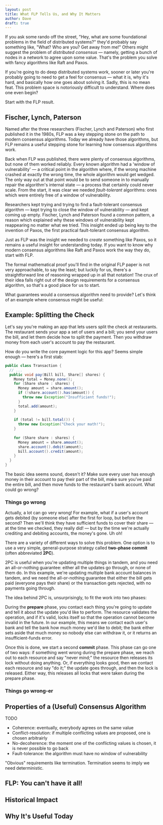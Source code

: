 ```yaml
---
layout: post
title: What FLP Tells Us, and Why It Matters
author: Dave
draft: true
---
```


If you ask some rando off the street, "Hey, what are some foundational problems in the field of distributed systems?" they'd probably say something like, "What? Who are you? Get away from me!" Others might suggest the problem of *distributed consensus* &mdash; namely, getting a bunch of nodes in a network to agree upon some value. That's the problem you solve with fancy algorithms like Raft and Paxos.

If you're going to do deep distributed systems work, sooner or later you're probably going to need to get a feel for consensus &mdash; what it is, why it's hard, and basically how one goes about solving it. Sadly, this is no mean feat. This problem space is notoriously difficult to understand. Where does one even begin?

Start with the FLP result.

## Fischer, Lynch, Paterson

Named after the three researchers (Fischer, Lynch and Paterson) who first published it in the 1980s, FLP was a key stepping stone on the path to modern consensus algorithms. Today we already have those algorithms, but FLP remains a useful stepping stone for learning how consensus algorithms work.

Back when FLP was published, there were plenty of consensus algorithms, but none of them worked reliably. Every known algorithm had a 'window of vulnerability' &mdash; a critical point in the algorithm where, if the wrong machine crashed at exactly the wrong time, the whole algorithm would get wedged. The only way out at that point would be to send someone in to manually repair the algorithm's internal state &mdash; a process that certainly could never scale. From the start, it was clear we needed *fault-tolerant* algorithms: ones which were entirely free of a window of vulnerability.

Researchers kept trying and trying to find a fault-tolerant consensus algorithm &mdash; kept trying to close the window of vulnerability &mdash; and kept coming up empty. Fischer, Lynch and Paterson found a common pattern, a reason which explained why these windows of vulnerability kept reappearing no matter what we tried. This insight ended up being key to the invention of Paxos, the first practical fault-tolerant consensus algorithm.

Just as FLP was the insight we needed to *create* something like Paxos, so it remains a useful insight for understanding today. If you want to know why modern consensus algorithms like Raft and Paxos work the way they do, start with FLP.

The formal mathematical proof you'll find in the original FLP paper is not very approachable, to say the least; but luckily for us, there's a straightforward line of reasoning wrapped up in all that notation! The crux of their idea falls right out of the design requirements for a consensus algorithm, so that's a good place for us to start.

What guarantees would a consensus algorithm need to provide? Let's think of an example where consensus might be useful:

## Example: Splitting the Check

Let's say you're making an app that lets users split the check at restaurants. The restaurant sends your app a set of users and a bill; you send your users the bill, and let them decide how to split the payment. Then you withdraw money from each user's account to pay the restaurant.

How do you write the core payment logic for this app? Seems simple enough &mdash; here's a first stab:

```java
public class Transaction {
  // ...
  public void pay(Bill bill, Share[] shares) {
    Money total = Money.none();
    for (Share share : shares) {
      Money amount = share.amount();
      if (!share.account().has(amount)) {
        throw new Exception("Insufficient funds!");
      }
      total.add(amount);
    }
    
    if (total != bill.total()) {
      throw new Exception("Check your math!");
    }
    
    for (Share share : shares) {
      Money amount = share.amount();
      share.account().debit(amount);
      bill.account().credit(amount);
    }
  }
}
```

The basic idea seems sound, doesn't it? Make sure every user has enough money in their account to pay their part of the bill, make sure you've paid the entire bill, and then move funds to the restaurant's bank account. What could go wrong?

### Things go wrong

Actually, a lot can go very wrong! For example, what if a user's account gets debited (by someone else) after the first for loop, but before the second? Then we'll think they have sufficient funds to cover their share &mdash; at the time we checked, they really did! &mdash; but by the time we're actually crediting and debiting accounts, the money's gone. Uh oh!

There are a variety of different ways to solve this problem. One option is to use a very simple, general-purpose strategy called **two-phase commit** (often abbreviated **2PC**).

2PC is useful when you're updating multiple things in tandem, and you need an all-or-nothing guarantee: either all the updates go through, or none of them do. In this example, we're updating multiple bank account balances in tandem, and we need the all-or-nothing guarantee that either the bill gets paid (everyone pays their share) or the transaction gets rejected, with no payments going through.

The idea behind 2PC is, unsurprisingly, to fit the work into two phases:

During the **prepare** phase, you contact each thing you're going to update and tell it about the update you'd like to perform. The resource validates the operation, and if it's valid, locks itself so that the operation cannot become invalid in the future. In our example, this means we contact each user's bank and tell the bank how much money we'd like to debit; the bank either sets aside that much money so nobody else can withdraw it, or it returns an insufficient-funds error.

Once this is done, we start a second **commit** phase. This phase can go one of two ways: if something went wrong during the prepare phase, we reach out to each resource and say "never mind;" the resource then releases its lock without doing anything. Or, if everything looks good, then we contact each resource and say "do it;" the update goes through, and then the lock is released. Either way, this releases all locks that were taken during the prepare phase.

### Things go wrong-er







## Properties of a (Useful) Consensus Algorithm

TODO

* Coherence: eventually, everybody agrees on the same value
* Conflict-resolution: if multiple conflicting values are proposed, one is chosen arbitrairly
* No-decoherence: the moment one of the conflicting values is chosen, it is never possible to go back
* Fault-tolerance: the algorithm must have no window of vulnerability

"Obvious" requirements like termination. Termination seems to imply we need deterministic. 

## FLP: You can't have it all!



## Historical Impact



## Why It's Useful Today



